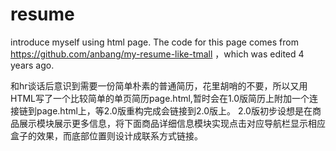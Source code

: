 # resume
introduce myself using html page.
The code for this page comes from https://github.com/anbang/my-resume-like-tmall ，which was edited 4 years ago.
  
和hr谈话后意识到需要一份简单朴素的普通简历，花里胡哨的不要，所以又用HTML写了一个比较简单的单页简历page.html,暂时会在1.0版简历上附加一个连接链到page.html上，等2.0版重构完成会链接到2.0版上。 
2.0版初步设想是在商品展示模块展示更多信息，将下面商品详细信息模块实现点击对应导航栏显示相应盒子的效果，而底部位置则设计成联系方式链接。